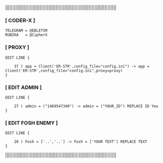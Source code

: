 |||||||||||||||||||||||||||||||||||||||||||||||||||||||||||||||||||||||||||||

### [ CODER-X ]

	TELEGRAM = @EBLETSM
	RUBIKA   = @CipherX

### [ PROXY ]
	
	EDIT LINE {

		37 ) app = Client('ER-STR',config_file="config.ini") -> app = Client('ER-STR',config_file="config.ini",proxy=proxy) 
	}

### [ EDIT ADMIN ]

	EDIT LINE {

		27 ) admin = ("1469547340") -> admin = ("YOUR_ID") REPLACE ID You
	}

### [ EDIT FOSH ENEMY ]

	EDIT LINE {

		20 ) Fosh = ['..','..'] -> Fosh = ['YOUR TEXT'] REPLACE TEXT
	}

|||||||||||||||||||||||||||||||||||||||||||||||||||||||||||||||||||||||||||||
